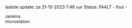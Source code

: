 laatste update: 
za 21-10-2023  7:48   uur 
Status: FAALT - fout - 
<div class="service R">Jenkins</div><div class="service Y">microstation</div>